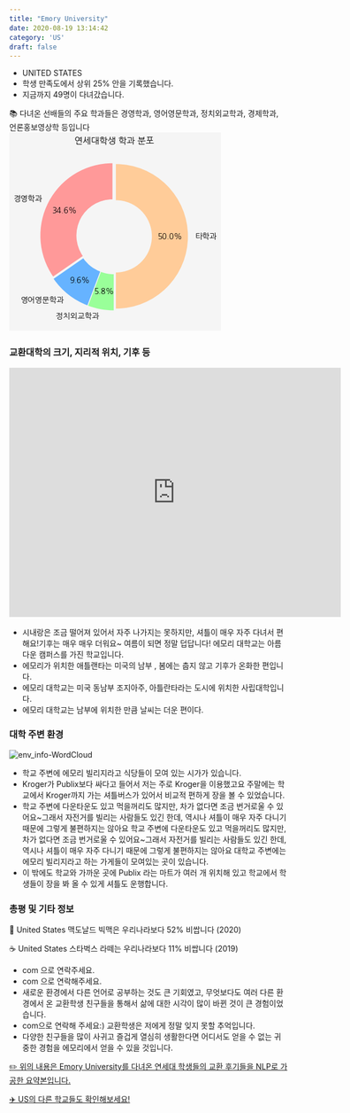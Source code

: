 ```yaml
---
title: "Emory University"
date: 2020-08-19 13:14:42
category: 'US'
draft: false
---
```



* UNITED STATES
* 학생 만족도에서 상위 25% 안을 기록했습니다.
* 지금까지 49명이 다녀갔습니다. 

📚 다녀온 선배들의 주요 학과들은 경영학과, 영어영문학과, 정치외교학과, 경제학과, 언론홍보영상학 등입니다
![department-info](../plots/US000066.png)
### 교환대학의 크기, 지리적 위치, 기후 등
<iframe
width="600"
height="450"
frameborder="0" style="border:0"
src="https://www.google.com/maps/embed/v1/place?key=AIzaSyC9e1AME-pVmWC4hBpFdu5S4dKzyepa3HQ&q=Emory+University&center=33.7971368,-84.32224000000002&zoom=14" allowfullscreen>
</iframe>

* 시내랑은 조금 떨어져 있어서 자주 나가지는 못하지만, 셔틀이 매우 자주 다녀서 편해요!기후는 매우 매우 더워요~ 여름이 되면 정말 덥답니다! 에모리 대학교는 아름다운 캠퍼스를 가진 학교입니다.
* 에모리가 위치한 애틀랜타는 미국의 남부 , 봄에는 춥지 않고 기후가 온화한 편입니다.
* 에모리 대학교는 미국 동남부 조지아주, 아틀란타라는 도시에 위치한 사립대학입니다.
* 에모리 대학교는 남부에 위치한 만큼 날씨는 더운 편이다.


### 대학 주변 환경

![env_info-WordCloud](../univ_wordclouds_okt/env_info/US000066_env_info_okt.png)

* 학교 주변에 에모리 빌리지라고 식당들이 모여 있는 시가가 있습니다.
* Kroger가 Publix보다 싸다고 들어서 저는 주로 Kroger을 이용했고요 주말에는 학교에서 Kroger까지 가는 셔틀버스가 있어서 비교적 편하게 장을 볼 수 있었습니다.
* 학교 주변에 다운타운도 있고 먹을꺼리도 많지만, 차가 없다면 조금 번거로울 수 있어요~그래서 자전거를 빌리는 사람들도 있긴 한데, 역시나 셔틀이 매우 자주 다니기 때문에 그렇게 불편하지는 않아요 학교 주변에 다운타운도 있고 먹을꺼리도 많지만, 차가 없다면 조금 번거로울 수 있어요~그래서 자전거를 빌리는 사람들도 있긴 한데, 역시나 셔틀이 매우 자주 다니기 때문에 그렇게 불편하지는 않아요 대학교 주변에는 에모리 빌리지라고 하는 가게들이 모여있는 곳이 있습니다.
* 이 밖에도 학교와 가까운 곳에 Publix 라는 마트가 여러 개 위치해 있고 학교에서 학생들이 장을 봐 올 수 있게 셔틀도 운행합니다.


### 총평 및 기타 정보 
🍔 United States 맥도날드 빅맥은 우리나라보다 52% 비쌉니다 (2020)

☕️ United States 스타벅스 라떼는 우리나라보다 11% 비쌉니다 (2019)
* com 으로 연락주세요.
* com 으로 연락해주세요.
* 새로운 환경에서 다른 언어로 공부하는 것도 큰 기회였고, 무엇보다도 여러 다른 환경에서 온 교환학생 친구들을 통해서 삶에 대한 시각이 많이 바뀐 것이 큰 경험이었습니다.
* com으로 연락해 주세요:) 교환학생은 저에게 정말 잊지 못할 추억입니다.
* 다양한 친구들을 많이 사귀고 즐겁게 열심히 생활한다면 어디서도 얻을 수 없는 귀중한 경험을 에모리에서 얻을 수 있을 것입니다.


[✏️ 위의 내용은 Emory University를 다녀온 연세대 학생들의 교환 후기들을 NLP로 가공한 요약본입니다.](http://oia.yonsei.ac.kr/partner/expReport.asp?ucode=US000066&bgbn=A)

[✈️ US의 다른 학교들도 확인해보세요!](https://yonsei-exchange.netlify.app/?category=US)
